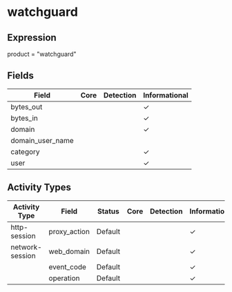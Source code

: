 watchguard
==========

Expression
----------

product = "watchguard"

Fields
------

| Field            | Core | Detection | Informational |
| ---------------- | ---- | --------- | ------------- |
| bytes_out        |      |           | &#10003;      |
| bytes_in         |      |           | &#10003;      |
| domain           |      |           | &#10003;      |
| domain_user_name |      |           |               |
| category         |      |           | &#10003;      |
| user             |      |           | &#10003;      |

Activity Types
--------------

| Activity Type   | Field        | Status  | Core | Detection | Informational |
| --------------- | ------------ | ------- | ---- | --------- | ------------- |
| http-session    | proxy_action | Default |      |           | &#10003;      |
| network-session | web_domain   | Default |      |           | &#10003;      |
|                 | event_code   | Default |      |           | &#10003;      |
|                 | operation    | Default |      |           | &#10003;      |

